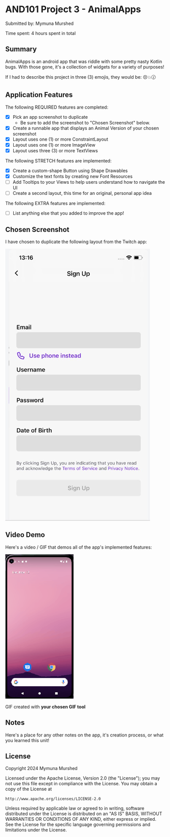 <!-- (This is a comment) INSTRUCTIONS: Go through this page and fill out any **bolded** entries with their correct values.-->

# AND101 Project 3 - AnimalApps

Submitted by: Mymuna Murshed

Time spent: 4 hours spent in total

## Summary

AnimalApps is an android app that was riddle with some pretty nasty Kotlin bugs.  With those gone, it's a collection of widgets for a variety of purposes! 

If I had to describe this project in three (3) emojis, they would be: 😣💥🕜

## Application Features

<!-- (This is a comment) Please be sure to change the [ ] to [x] for any features you completed.  If a feature is not checked [x], you might miss the points for that item! -->

The following REQUIRED features are completed:

- [X] Pick an app screenshot to duplicate
  - Be sure to add the screenshot to "Chosen Screenshot" below.
- [X] Create a runnable app that displays an Animal Version of your chosen screenshot
- [X] Layout uses one (1) or more ConstraintLayout
- [X] Layout uses one (1) or more ImageView
- [X] Layout uses three (3) or more TextViews

The following STRETCH features are implemented:

- [X] Create a custom-shape Button using Shape Drawables
- [X] Customize the text fonts by creating new Font Resources
- [ ] Add Tooltips to your Views to help users understand how to navigate the UI
- [ ] Create a second layout, this time for an original, personal app idea

The following EXTRA features are implemented:

- [ ] List anything else that you added to improve the app!

## Chosen Screenshot

I have chosen to duplicate the following layout from the Twitch app:

<img src='https://github.com/Niama001/AnimalApps/blob/62db5b04159cbf4acb6fa74aa7cbc84e2ab50613/Screenshot%202024-03-12%20003937.jpg' title='Chosen Screenshot' width='' alt='Chosen Screenshot' />

## Video Demo

Here's a video / GIF that demos all of the app's implemented features:

<img src='https://github.com/Niama001/AnimalApps/blob/62db5b04159cbf4acb6fa74aa7cbc84e2ab50613/AnimalApps.gif' title='Video Demo' width='' alt='Video Demo' />

GIF created with **your chosen GIF tool**

<!-- Recommended tools:
- [Kap](https://getkap.co/) for macOS
- [ScreenToGif](https://www.screentogif.com/) for Windows
- [peek](https://github.com/phw/peek) for Linux. -->


## Notes

Here's a place for any other notes on the app, it's creation process, or what you learned this unit!

## License

Copyright 2024 Mymuna Murshed

Licensed under the Apache License, Version 2.0 (the "License");
you may not use this file except in compliance with the License.
You may obtain a copy of the License at

    http://www.apache.org/licenses/LICENSE-2.0

Unless required by applicable law or agreed to in writing, software
distributed under the License is distributed on an "AS IS" BASIS,
WITHOUT WARRANTIES OR CONDITIONS OF ANY KIND, either express or implied.
See the License for the specific language governing permissions and
limitations under the License.
